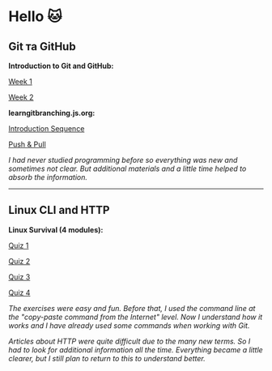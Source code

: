 # Hello :cat:
 
 ## Git та GitHub
 
 **Introduction to Git and GitHub:**
  
 [Week 1](https://github.com/iva-stasia/kottans-frontend/blob/main/task_git_github/0_1_1.png)
 
 [Week 2](https://github.com/iva-stasia/kottans-frontend/blob/main/task_git_github/0_1_2.png)
 
 **learngitbranching.js.org:**
  
  [Introduction Sequence](https://github.com/iva-stasia/kottans-frontend/blob/main/task_git_github/0_2_1.png)
  
  [Push & Pull](https://github.com/iva-stasia/kottans-frontend/blob/main/task_git_github/0_2_2.png)

   *I had never studied programming before so everything was new and sometimes not clear. But additional materials and a little time helped to absorb the information.*

___
## Linux CLI and HTTP

**Linux Survival (4 modules):**
  
 [Quiz 1](https://github.com/iva-stasia/kottans-frontend/blob/main/task_linux_cli/1_1_1.png)

 [Quiz 2](https://github.com/iva-stasia/kottans-frontend/blob/main/task_linux_cli/1_1_2.png)

 [Quiz 3](https://github.com/iva-stasia/kottans-frontend/blob/main/task_linux_cli/1_1_3.png)

 [Quiz 4](https://github.com/iva-stasia/kottans-frontend/blob/main/task_linux_cli/1_1_4.png)
 
 *The exercises were easy and fun. Before that, I used the command line at the "copy-paste command from the Internet" level. Now I understand how it works and I have already used some commands when working with Git.*

 *Articles about HTTP were quite difficult due to the many new terms. So I had to look for additional information all the time. Everything became a little clearer, but I still plan to return to this to understand better.*